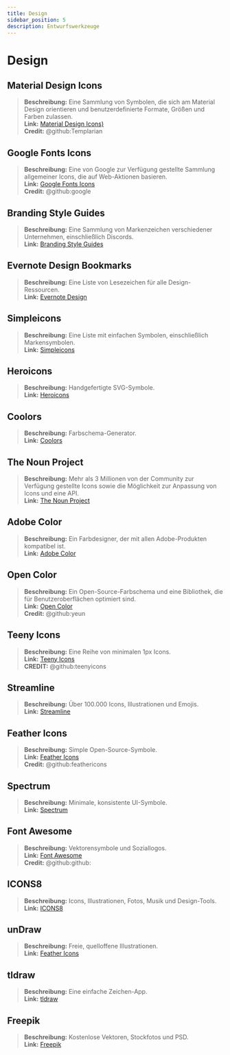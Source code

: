 ```yaml
---
title: Design
sidebar_position: 5
description: Entwurfswerkzeuge
---
```


# Design
## **Material Design Icons**

> **Beschreibung:** Eine Sammlung von Symbolen, die sich am Material Design orientieren und benutzerdefinierte Formate, Größen und Farben zulassen. <br/>
**Link:** [Material Design Icons)](https://materialdesignicons.com/)  <br/>
**Credit:** @github:Templarian

## **Google Fonts Icons**

> **Beschreibung:** Eine von Google zur Verfügung gestellte Sammlung allgemeiner Icons, die auf Web-Aktionen basieren. <br/>
**Link:** [Google Fonts Icons](https://fonts.google.com/icons) <br/>
**Credit:** @github:google

## **Branding Style Guides**

> **Beschreibung:** Eine Sammlung von Markenzeichen verschiedener Unternehmen, einschließlich Discords.   <br/>
**Link:** [Branding Style Guides](https://brandingstyleguides.com/)

## **Evernote Design Bookmarks**

> **Beschreibung:** Eine Liste von Lesezeichen für alle Design-Ressourcen.  <br/>
**Link:** [Evernote Design](https://www.evernote.design/)  <br/>

## **Simpleicons**

> **Beschreibung:** Eine Liste mit einfachen Symbolen, einschließlich Markensymbolen.   <br/>
**Link:** [Simpleicons](https://simpleicons.org/)

## **Heroicons**

> **Beschreibung:** Handgefertigte SVG-Symbole.   <br/>
**Link:** [Heroicons](https://heroicons.com/)

## **Coolors**

> **Beschreibung:** Farbschema-Generator.   <br/>
**Link:** [Coolors](https://coolors.co/)

## **The Noun Project**

> **Beschreibung:** Mehr als 3 Millionen von der Community zur Verfügung gestellte Icons sowie die Möglichkeit zur Anpassung von Icons und eine API.  <br/>
**Link:** [The Noun Project](https://thenounproject.com/)

## **Adobe Color**

> **Beschreibung:** Ein Farbdesigner, der mit allen Adobe-Produkten kompatibel ist.  <br/>
**Link:** [Adobe Color](https://color.adobe.com/)

## **Open Color**

> **Beschreibung:** Ein Open-Source-Farbschema und eine Bibliothek, die für Benutzeroberflächen optimiert sind.  <br/>
**Link:** [Open Color](https://yeun.github.io/open-color/)  <br/>
**Credit:** @github:yeun

## **Teeny Icons**

> **Beschreibung:** Eine Reihe von minimalen 1px Icons.  <br/>
**Link:** [Teeny Icons](https://teenyicons.com/)  <br/>
**CREDIT:** @github:teenyicons

## **Streamline**

> **Beschreibung:** Über 100.000 Icons, Illustrationen und Emojis.  <br/>
**Link:** [Streamline](https://streamlinehq.com/)  

## **Feather Icons**

> **Beschreibung:** Simple Open-Source-Symbole.  <br/>
**Link:** [Feather Icons](https://feathericons.com/)  <br/>
**Credit:** @github:feathericons

## **Spectrum**

> **Beschreibung:** Minimale, konsistente UI-Symbole.  <br/>
**Link:** [Spectrum](https://spectrum.adobe.com/page/icons/)  

## **Font Awesome**

> **Beschreibung:** Vektorensymbole und Soziallogos.  <br/>
**Link:** [Font Awesome](https://fontawesome.com/)  <br/>
**Credit:** @github:github:

## **ICONS8**

> **Beschreibung:** Icons, Illustrationen, Fotos, Musik und Design-Tools.  <br/>
**Link:** [ICONS8](https://icons8.com/)  

## **unDraw**

> **Beschreibung:** Freie, quelloffene Illustrationen.  <br/>
**Link:** [Feather Icons](https://undraw.co/)  

## **tldraw**

> **Beschreibung:** Eine einfache Zeichen-App.  <br/>
**Link:** [tldraw](https://www.tldraw.com/)

## **Freepik**

> **Beschreibung:** Kostenlose Vektoren, Stockfotos und PSD.  <br/>
**Link:** [Freepik](https://freepik.com/) 
